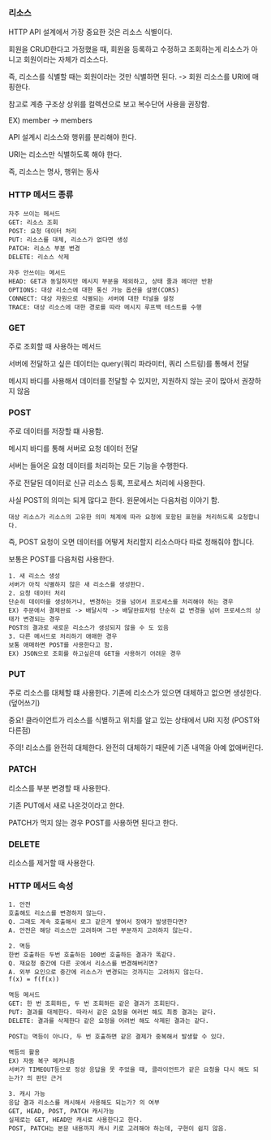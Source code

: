 ### 리소스
HTTP API 설계에서 가장 중요한 것은 리소스 식별이다.

회원을 CRUD한다고 가정했을 때, 회원을 등록하고 수정하고 조회하는게 리소스가 아니고 회원이라는 자체가 리소스다.

즉, 리소스를 식별할 때는 회원이라는 것만 식별하면 된다. -> 회원 리소스를 URI에 매핑한다.

참고로 계층 구조상 상위를 컬렉션으로 보고 복수단어 사용을 권장함.

EX) member -> members

API 설계시 리소스와 행위를 분리해야 한다.

URI는 리소스만 식별하도록 해야 한다.

즉, 리소스는 명사, 행위는 동사

### HTTP 메서드 종류
```
자주 쓰이는 메서드
GET: 리소스 조회
POST: 요청 데이터 처리
PUT: 리소스를 대체, 리소스가 없다면 생성
PATCH: 리소스 부분 변경
DELETE: 리소스 삭제

자주 안쓰이는 메서드
HEAD: GET과 동일하지만 메시지 부분을 제외하고, 상태 줄과 헤더만 반환
OPTIONS: 대상 리소스에 대한 통신 가능 옵션을 설명(CORS)
CONNECT: 대상 자원으로 식별되는 서버에 대한 터널을 설정
TRACE: 대상 리소스에 대한 경로를 따라 메시지 루프백 테스트를 수행
```

### GET
주로 조회할 때 사용하는 메서드

서버에 전달하고 싶은 데이터는 query(쿼리 파라미터, 쿼리 스트링)를 통해서 전달

메시지 바디를 사용해서 데이터를 전달할 수 있지만, 지원하지 않는 곳이 많아서 권장하지 않음

### POST
주로 데이터를 저장할 떄 사용함.

메시지 바디를 통해 서버로 요청 데이터 전달

서버는 들어온 요청 데이터를 처리하는 모든 기능을 수행한다.

주로 전달된 데이터로 신규 리소스 등록, 프로세스 처리에 사용한다.

사실 POST의 의미는 되게 많다고 한다. 원문에서는 다음처럼 이야기 함.
```
대상 리소스가 리소스의 고유한 의미 체계에 따라 요청에 포함된 표현을 처리하도록 요청합니다.
```
즉, POST 요청이 오면 데이터를 어떻게 처리할지 리소스마다 따로 정해줘야 합니다.

보통은 POST를 다음처럼 사용한다.
```
1. 새 리소스 생성
서버가 아직 식별하지 않은 새 리소스를 생성한다.
2. 요청 데이터 처리
단순히 데이터를 생성하거나, 변경하는 것을 넘어서 프로세스를 처리해야 하는 경우
EX) 주문에서 결제완료 -> 배달시작 -> 배달완료처럼 단순히 값 변경을 넘어 프로세스의 상태가 변경되는 경우
POST의 결과로 새로운 리소스가 생성되지 않을 수 도 있음
3. 다른 메서드로 처리하기 애매한 경우
보통 애매하면 POST를 사용한다고 함.
EX) JSON으로 조회를 하고싶은데 GET을 사용하기 어려운 경우
```

### PUT
주로 리소스를 대체할 떄 사용한다. 기존에 리소스가 있으면 대체하고 없으면 생성한다. (덮어쓰기)

중요! 클라이언트가 리소스를 식별하고 위치를 알고 있는 상태에서 URI 지정 (POST와 다른점)

주의! 리소스를 완전히 대체한다. 완전히 대체하기 때문에 기존 내역을 아예 없애버린다.

### PATCH
리소스를 부분 변경할 때 사용한다.

기존 PUT에서 새로 나온것이라고 한다.

PATCH가 먹지 않는 경우 POST를 사용하면 된다고 한다.

### DELETE
리소스를 제거할 때 사용한다.

### HTTP 메서드 속성
```
1. 안전
호출해도 리소스를 변경하지 않는다.
Q. 그래도 계속 호출해서 로그 같은게 쌓여서 장애가 발생한다면?
A. 안전은 해당 리소스만 고려하며 그런 부분까지 고려하지 않는다.

2. 멱등
한번 호출하든 두번 호출하든 100번 호출하든 결과가 똑같다.
Q. 재요청 중간에 다른 곳에서 리소스를 변경해버리면?
A. 외부 요인으로 중간에 리소스가 변경되는 것까지는 고려하지 않는다.
f(x) = f(f(x))

멱등 메서드
GET: 한 번 조회하든, 두 번 조회하든 같은 결과가 조회된다.
PUT: 결과를 대체한다. 따라서 같은 요청을 여러번 해도 최종 결과는 같다.
DELETE: 결과를 삭제한다 같은 요청을 어려번 해도 삭제된 결과는 같다.

POST는 멱등이 아니다, 두 번 호출하면 같은 결제가 중복해서 발생할 수 있다.

멱등의 활용
EX) 자동 복구 메커니즘
서버가 TIMEOUT등으로 정상 응답을 못 주었을 때, 클라이언트가 같은 요청을 다시 해도 되는가? 의 판단 근거

3. 캐시 가능
응답 결과 리소스를 캐시해서 사용해도 되는가? 의 여부
GET, HEAD, POST, PATCH 캐시가능
실제로는 GET, HEAD만 캐시로 사용한다고 한다.
POST, PATCH는 본문 내용까지 캐시 키로 고려해야 하는데, 구현이 쉽지 않음.
```
